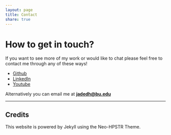```yaml
---
layout: page
title: Contact
share: true
---
```


# How to get in touch?

If you want to see more of my work or would like to chat please feel free to contact me through any of these ways!

* [Github](https://github.com/jadedh)
* [LinkedIn](https://www.linkedin.com/in/samitdhang)
* [Youtube](https://www.youtube.com/channel/UCr4kx8hDdZBrXJubmjCxChA?view_as=subscriber)

Alternatively you can email me at [**jadedh@bu.edu**](mailto:jadedh@bu.edu?Subject=WEBSITE_MAIL)

---
## Credits

This website is powered by Jekyll using the Neo-HPSTR Theme.

